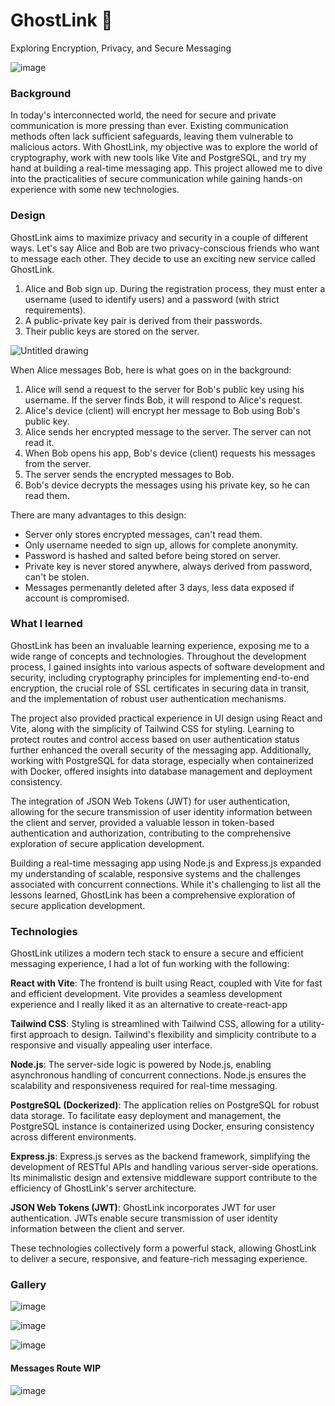 # GhostLink 👻
Exploring Encryption, Privacy, and Secure Messaging

![image](https://github.com/skhan943/ghost-link/assets/72502583/243dfa69-adfc-4661-b2ff-2a50eab33721)

### Background
In today's interconnected world, the need for secure and private communication is more pressing than ever. Existing communication methods often lack sufficient safeguards, leaving them vulnerable to malicious actors. With GhostLink, my objective was to explore the world of cryptography, work with new tools like Vite and PostgreSQL, and try my hand at building a real-time messaging app. This project allowed me to dive into the practicalities of secure communication while gaining hands-on experience with some new technologies.

### Design
GhostLink aims to maximize privacy and security in a couple of different ways. Let's say Alice and Bob are two privacy-conscious friends who want to message each other. They decide to use an exciting new service called GhostLink.
1. Alice and Bob sign up. During the registration process, they must enter a username (used to identify users) and a password (with strict requirements).
2. A public-private key pair is derived from their passwords.
3. Their public keys are stored on the server.

![Untitled drawing](https://github.com/skhan943/ghost-link/assets/72502583/d7a31fa1-8b47-446a-9860-befdd8ab90bf)

When Alice messages Bob, here is what goes on in the background:
1. Alice will send a request to the server for Bob's public key using his username. If the server finds Bob, it will respond to Alice's request.
2. Alice's device (client) will encrypt her message to Bob using Bob's public key.
3. Alice sends her encrypted message to the server. The server can not read it.
4. When Bob opens his app, Bob's device (client) requests his messages from the server.
5. The server sends the encrypted messages to Bob.
6. Bob's device decrypts the messages using his private key, so he can read them.

There are many advantages to this design:
- Server only stores encrypted messages, can't read them.
- Only username needed to sign up, allows for complete anonymity.
- Password is hashed and salted before being stored on server.
- Private key is never stored anywhere, always derived from password, can't be stolen.
- Messages permenantly deleted after 3 days, less data exposed if account is compromised.

### What I learned
GhostLink has been an invaluable learning experience, exposing me to a wide range of concepts and technologies. Throughout the development process, I gained insights into various aspects of software development and security, including cryptography principles for implementing end-to-end encryption, the crucial role of SSL certificates in securing data in transit, and the implementation of robust user authentication mechanisms. 

The project also provided practical experience in UI design using React and Vite, along with the simplicity of Tailwind CSS for styling. Learning to protect routes and control access based on user authentication status further enhanced the overall security of the messaging app. Additionally, working with PostgreSQL for data storage, especially when containerized with Docker, offered insights into database management and deployment consistency.

The integration of JSON Web Tokens (JWT) for user authentication, allowing for the secure transmission of user identity information between the client and server, provided a valuable lesson in token-based authentication and authorization, contributing to the comprehensive exploration of secure application development.

Building a real-time messaging app using Node.js and Express.js expanded my understanding of scalable, responsive systems and the challenges associated with concurrent connections. While it's challenging to list all the lessons learned, GhostLink has been a comprehensive exploration of secure application development.

### Technologies
GhostLink utilizes a modern tech stack to ensure a secure and efficient messaging experience, I had a lot of fun working with the following:

**React with Vite**: The frontend is built using React, coupled with Vite for fast and efficient development. Vite provides a seamless development experience and I really liked it as an alternative to create-react-app

**Tailwind CSS**: Styling is streamlined with Tailwind CSS, allowing for a utility-first approach to design. Tailwind's flexibility and simplicity contribute to a responsive and visually appealing user interface.

**Node.js**: The server-side logic is powered by Node.js, enabling asynchronous handling of concurrent connections. Node.js ensures the scalability and responsiveness required for real-time messaging.

**PostgreSQL (Dockerized)**: The application relies on PostgreSQL for robust data storage. To facilitate easy deployment and management, the PostgreSQL instance is containerized using Docker, ensuring consistency across different environments.

**Express.js**: Express.js serves as the backend framework, simplifying the development of RESTful APIs and handling various server-side operations. Its minimalistic design and extensive middleware support contribute to the efficiency of GhostLink's server architecture.

**JSON Web Tokens (JWT)**: GhostLink incorporates JWT for user authentication. JWTs enable secure transmission of user identity information between the client and server.

These technologies collectively form a powerful stack, allowing GhostLink to deliver a secure, responsive, and feature-rich messaging experience.

### Gallery
![image](https://github.com/skhan943/ghost-link/assets/72502583/659ea868-f58c-4304-908c-53e0eded7f5f)

![image](https://github.com/skhan943/ghost-link/assets/72502583/9b98a25b-4555-4609-a14d-f07af886c456)

![image](https://github.com/skhan943/ghost-link/assets/72502583/ed630ca3-ca75-41a7-917b-4e312361d702)

#### Messages Route WIP
![image](https://github.com/skhan943/ghost-link/assets/72502583/348353c6-2081-4292-8457-d5b0a9fba827)



